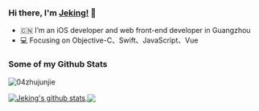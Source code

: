 ### Hi there, I'm [Jeking!](https://github.com/04zhujunjie/) 👋

- :cn: I’m an iOS developer and web front-end developer in Guangzhou
- :computer: Focusing on Objective-C、Swift、JavaScript、Vue
### Some of my Github Stats
<p align=left> <img src=https://komarev.com/ghpvc/?username=04zhujunjie&color=green alt=04zhujunjie /> </p>

<a href="https://github.com/anuraghazra/github-readme-stats">
  <img align="center" src="https://github-readme-stats.anuraghazra1.vercel.app/api?username=04zhujunjie&show_icons=true&hide=contribs&theme=radical&line_height=40" alt="Jeking's github stats" />
</a>

<!-- &hide=contribs -->

<a href="https://github.com/anuraghazra/github-readme-stats">
  <!-- Change the `github-readme-stats.anuraghazra1.vercel.app` to `github-readme-stats.vercel.app`  -->
  <img align="center" src="https://github-readme-stats.anuraghazra1.vercel.app/api/top-langs/?username=04zhujunjie&theme=radical&hide_langs_below=1" />
</a>


